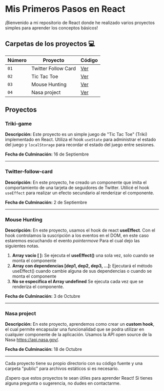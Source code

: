 # Mis Primeros Pasos en React

¡Bienvenido a mi repositorio de React donde he realizado varios proyectos simples para aprender los conceptos básicos!


## Carpetas de los proyectos 💻

| Número | Proyecto | Código 
| --- | --- | --- 
| `01` | Twitter Follow Card | [Ver](projects/twitter-follow-card/) 
| `02` | Tic Tac Toe | [Ver](projects/triki-game/) 
| `03` | Mouse Hunting | [Ver](projects/mouse-hunting/) 
| `04` | Nasa project | [Ver](projects/nasa-project/) 


## Proyectos

### Triki-game

**Descripción:** Este proyecto es un simple juego de "Tic Tac Toe" (Triki) implementado en React. Utiliza el hook `useState` para administrar el estado del juego y `localStorage` para recordar el estado del juego entre sesiones. 

**Fecha de Culminación:** 16 de Septiembre

***

### Twitter-follow-card
**Descripción:** En este proyecto, he creado un componente que imita el comportamiento de una tarjeta de seguidores de Twitter. Utilicé el hook `useEffect` para realizar un efecto secundario al renderizar el componente. 

**Fecha de Culminación:** 2 de Septiembre
***

### Mouse Hunting
**Descripción:** En este proyecto, usamos el hook de react **useEffect**. Con el hook controlamos la suscripción a los eventos en el DOM, en este caso estaremos escuchando el evento *pointermove*  Para el cual dejo las siguientes notas.

1. **Array vacío [ ]:** Se ejecuta el **useEffect()** una sola vez, solo cuando se monta el componente
2. **Array con dependencias [dep1, dep2, dep3, …]:** Ejecutará el método useEffect() cuando cambie alguna de sus dependencias o cuando se monta el componente
3. **No se especifica el Array undefined** Se ejecuta cada vez que se renderiza el componente. 



**Fecha de Culminación:** 3 de Octubre
***

### Nasa project
**Descripción:** En este proyecto, aprendemos como crear un **custom hook**, el cual permite encapsular una funcionalidad que se podra utilizar en cualquier componente de la aplicación. Usamos la API open source de la Nasa https://api.nasa.gov/.


**Fecha de Culminación:** 18 de Octubre
***


Cada proyecto tiene su propio directorio con su código fuente y una carpeta "public" para archivos estáticos si es necesario.


¡Espero que estos proyectos te sean útiles para aprender React! Si tienes alguna pregunta o sugerencia, no dudes en contactarme.